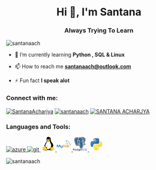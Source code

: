 <h1 align="center">Hi 👋, I'm Santana</h1>
<h3 align="center">Always Trying To Learn</h3>

<p align="left"> <img src="https://komarev.com/ghpvc/?username=santanaach&label=Profile%20views&color=0e75b6&style=flat" alt="santanaach" /> </p>

- 🌱 I’m currently learning **Python , SQL & Linux**

- 📫 How to reach me **santanaach@outlook.com**

- ⚡ Fun fact **I speak alot**

<h3 align="left">Connect with me:</h3>
<p align="left">
<a href="https://twitter.com/SantanaAcharjya" target="blank"><img align="center" src="https://raw.githubusercontent.com/rahuldkjain/github-profile-readme-generator/master/src/images/icons/Social/twitter.svg" alt="SantanaAcharjya" height="30" width="40" /></a>
<a href="https://linkedin.com/in/santanaach" target="blank"><img align="center" src="https://raw.githubusercontent.com/rahuldkjain/github-profile-readme-generator/master/src/images/icons/Social/linked-in-alt.svg" alt="santanaach" height="30" width="40" /></a>
<a href="https://hashnode.com/SANTANA ACHARJYA" target="blank"><img align="center" src="https://raw.githubusercontent.com/rahuldkjain/github-profile-readme-generator/master/src/images/icons/Social/hashnode.svg" alt="SANTANA ACHARJYA" height="30" width="40" /></a>
</p>

<h3 align="left">Languages and Tools:</h3>
<p align="left"> <a href="https://azure.microsoft.com/en-in/" target="_blank" rel="noreferrer"> <img src="https://www.vectorlogo.zone/logos/microsoft_azure/microsoft_azure-icon.svg" alt="azure" width="40" height="40"/> </a> <a href="https://git-scm.com/" target="_blank" rel="noreferrer"> <img src="https://www.vectorlogo.zone/logos/git-scm/git-scm-icon.svg" alt="git" width="40" height="40"/> </a> <a href="https://www.linux.org/" target="_blank" rel="noreferrer"> <img src="https://raw.githubusercontent.com/devicons/devicon/master/icons/linux/linux-original.svg" alt="linux" width="40" height="40"/> </a> <a href="https://www.mysql.com/" target="_blank" rel="noreferrer"> <img src="https://raw.githubusercontent.com/devicons/devicon/master/icons/mysql/mysql-original-wordmark.svg" alt="mysql" width="40" height="40"/> </a> <a href="https://www.postgresql.org" target="_blank" rel="noreferrer"> <img src="https://raw.githubusercontent.com/devicons/devicon/master/icons/postgresql/postgresql-original-wordmark.svg" alt="postgresql" width="40" height="40"/> </a> <a href="https://www.python.org" target="_blank" rel="noreferrer"> <img src="https://raw.githubusercontent.com/devicons/devicon/master/icons/python/python-original.svg" alt="python" width="40" height="40"/> </a> </p>

<p><img align="center" src="https://github-readme-stats.vercel.app/api/top-langs?username=santanaach&show_icons=true&locale=en&layout=compact" alt="santanaach" /></p>

